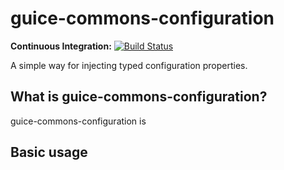 guice-commons-configuration
====

**Continuous Integration:** [![Build Status](https://api.travis-ci.org/marcolamberto/guice-commons-configuration.png?branch=master)](https://travis-ci.org/marcolamberto/guice-commons-configuration) <br/>

A simple way for injecting typed configuration properties.

## What is guice-commons-configuration?

guice-commons-configuration is 

## Basic usage

```java
```

